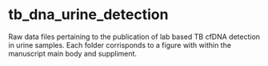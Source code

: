 # tb_dna_urine_detection
Raw data files pertaining to the publication of lab based TB cfDNA detection in urine samples.
Each folder corrisponds to a figure with within the manuscript main body and suppliment.  
